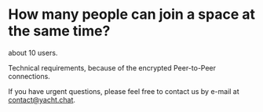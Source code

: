 

# How many people can join a space at the same time?

about 10 users. 

Technical requirements, because of the encrypted Peer-to-Peer connections.

If you have urgent questions, please feel free to contact us by e-mail at [contact@yacht.chat](mailto:contact@yacht.chat).